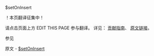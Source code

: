  $setOnInsert

 ！本页翻译征集中！

请点击页面上方 EDIT THIS PAGE 参与翻译。
详见：
[贡献指南]( https://github.com/whaleal/MongoDB-Manual-zh/blob/master/CONTRIBUTING.md )、
[原文链接](  https://docs.mongodb.com/manual/reference/operator/update/setOnInsert/  )。

 参见

原文 - [$setOnInsert]( https://docs.mongodb.com/manual/reference/operator/update/setOnInsert/ )

